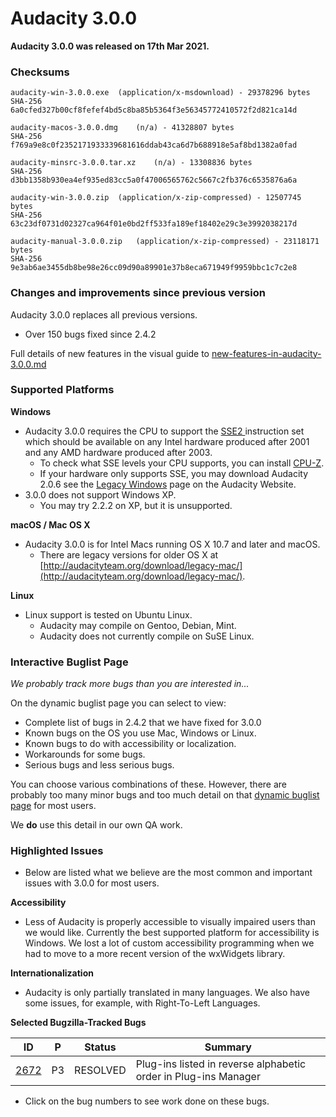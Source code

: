 # Audacity 3.0.0

**Audacity 3.0.0 was released on 17th Mar 2021.**

### Checksums

```
audacity-win-3.0.0.exe	(application/x-msdownload) - 29378296 bytes
SHA-256	6a0cfed327b00cf8fefef4bd5c8ba85b5364f3e56345772410572f2d821ca14d

audacity-macos-3.0.0.dmg	(n/a) - 41328807 bytes
SHA-256	f769a9e8c0f2352171933339681616ddab43ca6d7b688918e5af8bd1382a0fad

audacity-minsrc-3.0.0.tar.xz	(n/a) - 13308836 bytes
SHA-256	d3bb1358b930ea4ef935ed83cc5a0f47006565762c5667c2fb376c6535876a6a

audacity-win-3.0.0.zip	(application/x-zip-compressed) - 12507745 bytes
SHA-256	63c23df0731d02327ca964f01e0bd2ff533fa189ef18402e29c3e3992038217d

audacity-manual-3.0.0.zip	(application/x-zip-compressed) - 23118171 bytes
SHA-256	9e3ab6ae3455db8be98e26cc09d90a89901e37b8eca671949f9959bbc1c7c2e8
```

### Changes and improvements since previous version

Audacity 3.0.0 replaces all previous versions.

* Over 150 bugs fixed since 2.4.2

Full details of new features in the visual guide to [new-features-in-audacity-3.0.0.md](new-features-in-audacity-3.0.0.md "mention")

### Supported Platforms

**Windows**

* Audacity 3.0.0 requires the CPU to support the [SSE2 ](http://en.wikipedia.org/wiki/SSE2)instruction set which should be available on any Intel hardware produced after 2001 and any AMD hardware produced after 2003.
  * To check what SSE levels your CPU supports, you can install [CPU-Z](http://www.cpuid.com/softwares/cpu-z.html).
  * If your hardware only supports SSE, you may download Audacity 2.0.6 see the [Legacy Windows](https://www.audacityteam.org/download/legacy-windows/) page on the Audacity Website.
* 3.0.0 does not support Windows XP.
  * You may try 2.2.2 on XP, but it is unsupported.

**macOS / Mac OS X**

* Audacity 3.0.0 is for Intel Macs running OS X 10.7 and later and macOS.
  * There are legacy versions for older OS X at [http://audacityteam.org/download/legacy-mac/](http://audacityteam.org/download/legacy-mac/).

**Linux**

* Linux support is tested on Ubuntu Linux.
  * Audacity may compile on Gentoo, Debian, Mint.
  * Audacity does not currently compile on SuSE Linux.

### Interactive Buglist Page

_We probably track more bugs than you are interested in..._

On the dynamic buglist page you can select to view:

* Complete list of bugs in 2.4.2 that we have fixed for 3.0.0
* Known bugs on the OS you use Mac, Windows or Linux.
* Known bugs to do with accessibility or localization.
* Workarounds for some bugs.
* Serious bugs and less serious bugs.

You can choose various combinations of these. However, there are probably too many minor bugs and too much detail on that [dynamic buglist page](../../../../.gitbook/assets/Issues) for most users.

We **do** use this detail in our own QA work.

### Highlighted Issues

* Below are listed what we believe are the most common and important issues with 3.0.0 for most users.

**Accessibility**

* Less of Audacity is properly accessible to visually impaired users than we would like. Currently the best supported platform for accessibility is Windows. We lost a lot of custom accessibility programming when we had to move to a more recent version of the wxWidgets library.

**Internationalization**

* Audacity is only partially translated in many languages. We also have some issues, for example, with Right-To-Left Languages.

**Selected Bugzilla-Tracked Bugs**

| **ID**                                                         | **P** | **Status** | **Summary**                                                     |
| -------------------------------------------------------------- | ----- | ---------- | --------------------------------------------------------------- |
| [2672](http://bugzilla.audacityteam.org/show\_bug.cgi?id=2672) | P3    | RESOLVED   | Plug-ins listed in reverse alphabetic order in Plug-ins Manager |

* Click on the bug numbers to see work done on these bugs.
